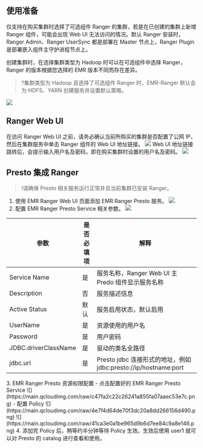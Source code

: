 ## 使用准备
仅支持在购买集群时选择了可选组件 Ranger 的集群，若是在已创建的集群上新增 Ranger 组件，可能会出现 Web UI 无法访问的情况。默认 Ranger 安装时，Ranger Admin、Ranger UserSync 都是部署在 Master 节点上，Ranger Plugin 是部署嵌入组件主守护进程节点上。

创建集群时，在选择集群类型为 Hadoop 时可以在可选组件中选择 Ranger，Ranger 的版本根据您选择的 EMR 版本不同而存在差异。
>?集群类型为 Hadoop 且选择了可选组件 Ranger 时，EMR-Ranger 默认会为 HDFS、YARN 创建服务并设置默认策略。
>
![](https://main.qcloudimg.com/raw/e744dc5ce95b1a2dc17f2765b4abe721.png)

## Ranger Web UI
在访问 Ranger Web UI 之前，请务必确认当前所购买的集群是否配置了公网 IP，然后在集群服务中单击 Ranger 组件的 Web UI 地址链接。
![](https://main.qcloudimg.com/raw/002d2aeeb1349f12b3c811b1bbae7ea4.png)
Web UI 地址链接跳转后，会提示输入用户名及密码，即在购买集群时设置的用户名及密码。
![](https://main.qcloudimg.com/raw/a0b4159c09c674773b2f3705abbd7d38.png)

## Presto 集成 Ranger
>!请确保 Presto 相关服务运行正常并且当前集群已安装 Ranger。
>
1. 使用 EMR Ranger Web UI 页面添加 EMR Ranger Presto 服务。
![](https://main.qcloudimg.com/raw/53202d00bdc86897c076caf1fdb139b8.png)
2. 配置 EMR Ranger Presto Service 相关参数。
![](https://main.qcloudimg.com/raw/6f096bcccb58a5c52e7e0a4b258d6c9a.png)
<table>
<thead>
<tr>
<th><strong>参数</strong></th>
<th><strong>是否必填项</strong></th>
<th><strong>解释</strong></th>
</tr>
</thead>
<tbody><tr>
<td>Service Name</td>
<td>是</td>
<td>服务名称，Ranger Web UI 主 Predo 组件显示服务名称</td>
</tr>
<tr>
<td>Description</td>
<td>否</td>
<td>服务描述信息</td>
</tr>
<tr>
<td>Active Status</td>
<td>默认</td>
<td>服务启用状态，默认启用</td>
</tr>
<tr>
<td>UserName</td>
<td>是</td>
<td>资源使用的用户名</td>
</tr>
<tr>
<td>Password</td>
<td>是</td>
<td>用户密码</td>
</tr>
<tr>
<td>JDBC.driverClassName</td>
<td>是</td>
<td>驱动的类名全路径</td>
</tr>
<tr>
<td>jdbc.url</td>
<td>是</td>
<td>Presto jdbc 连接形式的地址，例如 jdbc:presto://ip/hostname:port</td>
</tr>
</tbody></table>
3. EMR Ranger Presto 资源权限配置
 - 点击配置好的 EMR Ranger Presto Service
![](https://main.qcloudimg.com/raw/c47fa2c22c26241a855fa07aaec53e7c.png)
 - 配置 Policy 
![](https://main.qcloudimg.com/raw/4e7f4d64de70f3dc20a8dd266156d490.png)
![](https://main.qcloudimg.com/raw/41ca3e0a1be965d9b6d7ee84c9a8e146.png)
4. 添加完 Policy 后，稍等约半分钟等待 Policy 生效。生效后使用 user1 就可以对 Presto 的 catalog 进行查看和使用。
